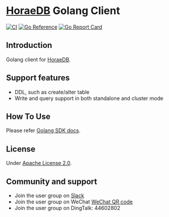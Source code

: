 # [HoraeDB](https://github.com/CeresDB/horaedb) Golang Client

[![CI](https://github.com/CeresDB/horaedb-client-go/actions/workflows/CI.yml/badge.svg)](https://github.com/CeresDB/horaedb-client-go/actions/workflows/CI.yml)
[![Go Reference](https://pkg.go.dev/badge/github.com/CeresDB/horaedb-client-go.svg)](https://pkg.go.dev/github.com/CeresDB/horaedb-client-go)
[![Go Report Card](https://goreportcard.com/badge/github.com/CeresDB/horaedb-client-go)](https://goreportcard.com/report/github.com/CeresDB/horaedb-client-go)

## Introduction

Golang client for [HoraeDB](https://github.com/CeresDB/horaedb).

## Support features
- DDL, such as create/alter table
- Write and query support in both standalone and cluster mode

## How To Use

Please refer [Golang SDK docs](https://ceresdb.github.io/docs/en/sdk/go.html).

## License
Under [Apache License 2.0](./LICENSE).

## Community and support
- Join the user group on [Slack](https://join.slack.com/t/ceresdbcommunity/shared_invite/zt-1au1ihbdy-5huC9J9s2462yBMIWmerTw)
- Join the user group on WeChat [WeChat QR code](https://github.com/CeresDB/community/blob/main/communication/wechat/group_qrcode.png)
- Join the user group on DingTalk: 44602802
